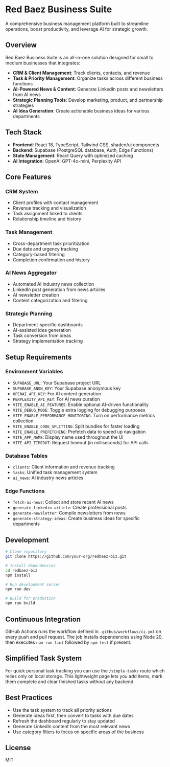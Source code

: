 # Red Baez Business Suite

A comprehensive business management platform built to streamline operations, boost productivity, and leverage AI for strategic growth.

## Overview

Red Baez Business Suite is an all-in-one solution designed for small to medium businesses that integrates:

- **CRM & Client Management**: Track clients, contacts, and revenue
- **Task & Priority Management**: Organize tasks across different business functions
- **AI-Powered News & Content**: Generate LinkedIn posts and newsletters from AI news
- **Strategic Planning Tools**: Develop marketing, product, and partnership strategies
- **AI Idea Generation**: Create actionable business ideas for various departments

## Tech Stack

- **Frontend**: React 18, TypeScript, Tailwind CSS, shadcn/ui components
- **Backend**: Supabase (PostgreSQL database, Auth, Edge Functions)
- **State Management**: React Query with optimized caching
- **AI Integration**: OpenAI GPT-4o-mini, Perplexity API

## Core Features

### CRM System
- Client profiles with contact management
- Revenue tracking and visualization
- Task assignment linked to clients
- Relationship timeline and history

### Task Management
- Cross-department task prioritization
- Due date and urgency tracking
- Category-based filtering
- Completion confirmation and history

### AI News Aggregator
- Automated AI industry news collection
- LinkedIn post generation from news articles
- AI newsletter creation
- Content categorization and filtering

### Strategic Planning
- Department-specific dashboards
- AI-assisted idea generation
- Task conversion from ideas
- Strategy implementation tracking

## Setup Requirements

### Environment Variables
- `SUPABASE_URL`: Your Supabase project URL
- `SUPABASE_ANON_KEY`: Your Supabase anonymous key
- `OPENAI_API_KEY`: For AI content generation
- `PERPLEXITY_API_KEY`: For AI news curation
- `VITE_ENABLE_AI_FEATURES`: Enable optional AI-driven functionality
- `VITE_DEBUG_MODE`: Toggle extra logging for debugging purposes
- `VITE_ENABLE_PERFORMANCE_MONITORING`: Turn on performance metrics collection
- `VITE_ENABLE_CODE_SPLITTING`: Split bundles for faster loading
- `VITE_ENABLE_PREFETCHING`: Prefetch data to speed up navigation
- `VITE_APP_NAME`: Display name used throughout the UI
- `VITE_API_TIMEOUT`: Request timeout (in milliseconds) for API calls

### Database Tables
- `clients`: Client information and revenue tracking
- `tasks`: Unified task management system
- `ai_news`: AI industry news articles

### Edge Functions
- `fetch-ai-news`: Collect and store recent AI news
- `generate-linkedin-article`: Create professional posts
- `generate-newsletter`: Compile newsletters from news
- `generate-strategy-ideas`: Create business ideas for specific departments

## Development

```bash
# Clone repository
git clone https://github.com/your-org/redbaez-biz.git

# Install dependencies
cd redbaez-biz
npm install

# Run development server
npm run dev

# Build for production
npm run build
```

## Continuous Integration
GitHub Actions runs the workflow defined in `.github/workflows/ci.yml` on every
push and pull request. The job installs dependencies using Node 20, then
executes `npm run lint` followed by `npm test` if present.

## Simplified Task System

For quick personal task tracking you can use the `/simple-tasks` route which relies only on local storage.
This lightweight page lets you add items, mark them complete and clear finished tasks without any backend.

## Best Practices

- Use the task system to track all priority actions
- Generate ideas first, then convert to tasks with due dates
- Refresh the dashboard regularly to stay updated
- Generate LinkedIn content from the most relevant news
- Use category filters to focus on specific areas of the business

## License

MIT